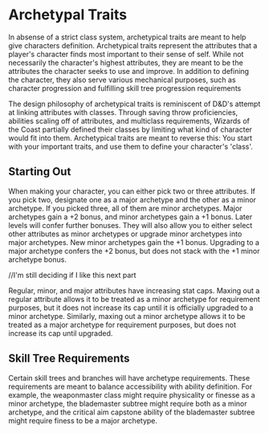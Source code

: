 # Archetypal Traits
<p> In absense of a strict class system, archetypical traits are meant to help give characters definition. Archetypical traits represent the attributes that a player's character finds most important to their sense of self. While not necessarily the character's highest attributes, they are meant to be the attributes the character seeks to use and improve. In addition to defining the character, they also serve various mechanical purposes, such as character progression and fulfilling skill tree progression requirements </p>
<p> The design philosophy of archetypical traits is reminiscent of D&D's attempt at linking attributes with classes. Through saving throw proficiencies, abilities scaling off of attributes, and multiclass requirements, Wizards of the Coast partially defined their classes by limiting what kind of character would fit into them. Archetypical traits are meant to reverse this: You start with your important traits, and use them to define your character's 'class'. </p>

## Starting Out
<p> When making your character, you can either pick two or three attributes. If you pick two, designate one as a major archetype and the other as a minor archetype. If you picked three, all of them are minor archetypes. Major archetypes gain a +2 bonus, and minor archetypes gain a +1 bonus. Later levels will confer further bonuses. They will also allow you to either select other attributes as minor archetypes or upgrade minor archetypes into major archetypes. New minor archetypes gain the +1 bonus. Upgrading to a major archetype confers the +2 bonus, but does not stack with the +1 minor archetype bonus. </p>

//I'm still deciding if I like this next part
<p> Regular, minor, and major attributes have increasing stat caps. Maxing out a regular attribute allows it to be treated as a minor archetype for requirement purposes, but it does not increase its cap until it is officially upgraded to a minor archetype. Similarly, maxing out a minor archetype allows it to be treated as a major archetype for requirement purposes, but does not increase its cap until upgraded. </p>

## Skill Tree Requirements
<p> Certain skill trees and branches will have archetype requirements. These requirements are meant to balance accessibility with ability definition. For example, the weaponmaster class might require physicality or finesse as a minor archetype, the blademaster subtree might require both as a minor archetype, and the critical aim capstone ability of the blademaster subtree might require finess to be a major archetype. </p>
